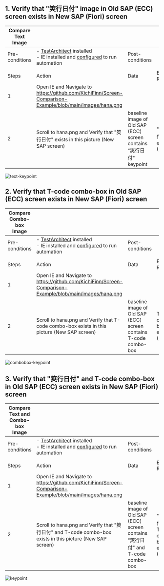 ## 1. Verify that "筴行日付" image in Old SAP (ECC) screen exists in New SAP (Fiori) screen
   
| Compare Text Image |                        |                 |                           |
|----------------|------------------------|-----------------|---------------------------|
| Pre-conditions | - [TestArchitect](https://www.testarchitect.com/) installed <br/> - IE installed and [configured](https://docs.testarchitect.com/automation-guide/application-testing/testing-web-and-ria-applications/testing-web-applications/automated-web-testing-with-non-webdriver/preparing-web-browsers/preparing-internet-explorer-for-web-testing/advanced-settings/) to run automation | Post-conditions |  |
|                |                        |                 |                           |
| Steps          | Action                 | Data            | Expected Result           |
| 1              | Open IE and Navigate to  https://github.com/KichiFinn/Screen-Comparison-Example/blob/main/images/hana.png |              |                           |
| 2              | Scroll to hana.png and Verify that "筴行日付" exists in this picture (New SAP screen) | baseline image of Old SAP (ECC) screen contains "筴行日付" keypoint | "筴行日付" exists (>90%)  |

![text-keypoint](https://user-images.githubusercontent.com/25169430/132504309-02d8cfea-b5d7-4204-9c56-fe6530b679dd.png)


## 2. Verify that T-code combo-box in Old SAP (ECC) screen exists in New SAP (Fiori) screen

| Compare Combo-box Image |                          |                 |                        |
|----------------|--------------------------|-----------------|------------------------|
| Pre-conditions | - [TestArchitect](https://www.testarchitect.com/) installed <br/> - IE installed and [configured](https://docs.testarchitect.com/automation-guide/application-testing/testing-web-and-ria-applications/testing-web-applications/automated-web-testing-with-non-webdriver/preparing-web-browsers/preparing-internet-explorer-for-web-testing/advanced-settings/) to run automation | Post-conditions |  |
|                |                          |                 |                        |
| Steps          | Action                   | Data            | Expected Result        |
| 1              | Open IE and Navigate to  https://github.com/KichiFinn/Screen-Comparison-Example/blob/main/images/hana.png |  |
| 2              | Scroll to hana.png and Verify that T-code combo-box exists in this picture (New SAP screen) | baseline image of Old SAP (ECC) screen contains T-code combo-box | T-code combo-box exists (>90%) |

![combobox-keypoint](https://user-images.githubusercontent.com/25169430/132504354-e4a19ee2-d0ef-4bd1-935e-c6d821d0637d.png)


## 3. Verify that "筴行日付" and T-code combo-box in Old SAP (ECC) screen exists in New SAP (Fiori) screen

| Compare Text and Combo-box Image    |                          |                 |                          |
|----------------|--------------------------|-----------------|--------------------------|
| Pre-conditions | - [TestArchitect](https://www.testarchitect.com/) installed <br/> - IE installed and [configured](https://docs.testarchitect.com/automation-guide/application-testing/testing-web-and-ria-applications/testing-web-applications/automated-web-testing-with-non-webdriver/preparing-web-browsers/preparing-internet-explorer-for-web-testing/advanced-settings/) to run automation | Post-conditions |  |
|                |                          |                 |                          |
| Steps          | Action                   | Data            | Expected Result          |
| 1              | Open IE and Navigate to  https://github.com/KichiFinn/Screen-Comparison-Example/blob/main/images/hana.png |   |
| 2              | Scroll to hana.png and Verify that "筴行日付" and T-code combo-box exists in this picture (New SAP screen) | baseline image of Old SAP (ECC) screen contains "筴行日付" and T-code combo-box | "筴行日付" and T-code combo-box exists (>90%) |

![keypoint](https://user-images.githubusercontent.com/25169430/132503765-4557a810-c5f8-4af2-9b07-7566dc760e50.png)

